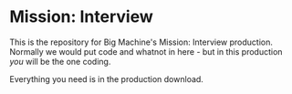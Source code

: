# Mission: Interview

This is the repository for Big Machine's Mission: Interview production. Normally we would put code and whatnot in here - but in this production *you* will be the one coding.

Everything you need is in the production download.
